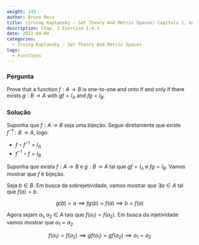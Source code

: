```yaml
---
weight: 143
author: Bruno Reis
title: (Irving Kaplansky - Set Theory And Metric Spaces) Capítulo 1, exercício 1.4.3
description: Chap. 1 Exercise 1.4.3
date: 2022-04-04
categories:
  - Irving Kaplansky - Set Theory And Metric Spaces
tags:
  - Functions
---
```

### Pergunta
Prove that a function $f: A \rightarrow B$ is one-to-one and onto if and only if there exists $g: B \rightarrow A$ with $gf = I_A$ and $fg = I_B$.

### Solução
Suponha que $f: A \rightarrow B$ seja uma bijeção. Segue diretamente que existe $f^{-1}: B \rightarrow A$, logo:

- $f \circ f^{-1} = I_A$
- $f^{-1} \circ f = I_B$

Suponha que exista $f: A \rightarrow B$ e $g: B \rightarrow A$ tal que $gf = I_A$ e $fg = I_B$. Vamos mostrar que $f$ é bijeção.

Seja $b \in B$. Em busca da sobrejetividade, vamos mostrar que $\exists a \in A$ tal que $f(a) = b$.

$$
g(b) = a \implies fg(b) = f(a) \implies b = f(a)
$$

Agora sejam $a_1, a_2 \in A$ tais que $f(a_1) = f(a_2)$. Em busca da injetividade vamos mostrar que $a_1 = a_2$.

$$
f(a_1) = f(a_2) \implies gf(a_1) = gf(a_2) \implies a_1 = a_2
$$
